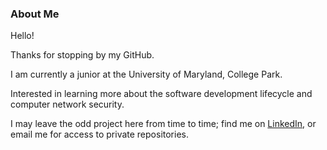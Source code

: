 
### About Me

<!-- lyang420/lyang420 is a ✨ _special_ ✨ repository because its `README.md` (this file) appears on your GitHub
profile. -->

Hello!

Thanks for stopping by my GitHub.

I am currently a junior at the University of Maryland, College Park.

Interested in learning more about the software development lifecycle and computer network security.

I may leave the odd project here from time to time; find me on [LinkedIn](https://linkedin.com/in/lucas-yang/), or email
me for access to private repositories.